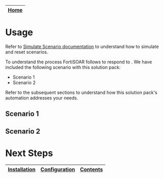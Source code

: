 [Home](../README.md) |
 | -------------------------------------------- |

# Usage

Refer to [Simulate Scenario documentation](https://github.com/fortinet-fortisoar/solution-pack-soc-simulator/blob/develop/docs/usage.md) to understand how to simulate and reset scenarios.

To understand the process FortiSOAR follows to respond to <SP Specific threat>. We have included the following scenario with this solution pack:
- Scenario 1
- Scenario 2

Refer to the subsequent sections to understand how this solution pack's automation addresses your needs.

## Scenario 1

## Scenario 2

# Next Steps
| [Installation](./setup.md#installation) | [Configuration](./setup.md#configuration) | [Contents](./contents.md) |
| ----------------------------------------- | ------------------------------------------- | --------------------------- |